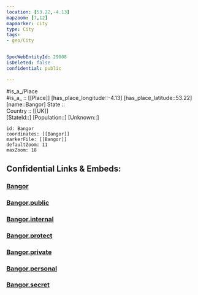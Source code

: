 ```yaml
---
location: [53.22,-4.13] 
mapzoom: [7,12] 
mapmarker: city 
type: City
tags:
- geo/City


SpocWebEntityId: 29008
isDeleted: false
confidential: public

---
```

#is_a_/Place  
#is_a_ :: [[Place]] 
[has_place_longitude::-4.13] 
[has_place_latitude::53.22] 
[name::Bangor] 
State ::  
Country :: [[UK]]  
[StateId::] 
[Population::] 
[Unknown::] 


```leaflet
id: Bangor
coordinates: [[Bangor]] 
markerFile: [[Bangor]] 
defaultZoom: 11 
maxZoom: 18
```


## Confidential Links & Embeds: 

### [Bangor](/_Standards/Earth/Continent/Europe/Europe~North/UK/Wales/counties~Wales/Gwynedd/cities~Gwynedd/Bangor.md) 

### [Bangor.public](/_public/Earth/Continent/Europe/Europe~North/UK/Wales/counties~Wales/Gwynedd/cities~Gwynedd/Bangor.public.md) 

### [Bangor.internal](/_internal/Earth/Continent/Europe/Europe~North/UK/Wales/counties~Wales/Gwynedd/cities~Gwynedd/Bangor.internal.md) 

### [Bangor.protect](/_protect/Earth/Continent/Europe/Europe~North/UK/Wales/counties~Wales/Gwynedd/cities~Gwynedd/Bangor.protect.md) 

### [Bangor.private](/_private/Earth/Continent/Europe/Europe~North/UK/Wales/counties~Wales/Gwynedd/cities~Gwynedd/Bangor.private.md) 

### [Bangor.personal](/_personal/Earth/Continent/Europe/Europe~North/UK/Wales/counties~Wales/Gwynedd/cities~Gwynedd/Bangor.personal.md) 

### [Bangor.secret](/_secret/Earth/Continent/Europe/Europe~North/UK/Wales/counties~Wales/Gwynedd/cities~Gwynedd/Bangor.secret.md)

